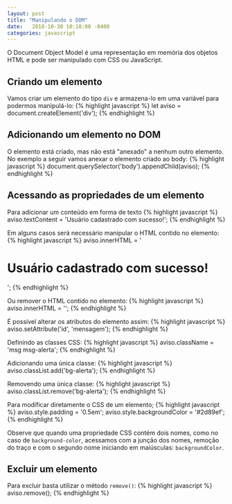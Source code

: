 ```yaml
---
layout: post
title: "Manipulando o DOM"
date:   2018-10-30 10:18:00 -0400
categories: javascript
---
```


O Document Object Model é uma representação em memória dos objetos HTML e pode ser manipulado com CSS ou JavaScript.

## Criando um elemento
Vamos criar um elemento do tipo `div` e armazena-lo em uma variável para podermos manipulá-lo:
{% highlight javascript %}
let aviso = document.createElement('div');
{% endhighlight %}

## Adicionando um elemento no DOM
O elemento está criado, mas não está "anexado" a nenhum outro elemento. No exemplo a seguir vamos anexar o elemento criado ao body:
{% highlight javascript %}
document.querySelector('body').appendChild(aviso);
{% endhighlight %}

## Acessando as propriedades de um elemento
Para adicionar um conteúdo em forma de texto
{% highlight javascript %}
aviso.textContent = 'Usuário cadastrado com sucesso!';
{% endhighlight %}

Em alguns casos será necessário manipular o HTML contido no elemento:
{% highlight javascript %}
aviso.innerHTML = '<h1>Usuário cadastrado com sucesso!</h1>';
{% endhighlight %}

Ou remover o HTML contido no elemento:
{% highlight javascript %}
aviso.innerHTML = '';
{% endhighlight %}

É possível alterar os atributos do elemento assim:
{% highlight javascript %}
aviso.setAttribute('id', 'mensagem');
{% endhighlight %}

Definindo as classes CSS:
{% highlight javascript %}
aviso.className = 'msg msg-alerta';
{% endhighlight %}

Adicionando uma única classe:
{% highlight javascript %}
aviso.classList.add('bg-alerta');
{% endhighlight %}

Removendo uma única classe:
{% highlight javascript %}
aviso.classList.remove('bg-alerta');
{% endhighlight %}

Para modificar diretamente o CSS de um elemento;
{% highlight javascript %}
aviso.style.padding = '0.5em';
aviso.style.backgroundColor = '#2d89ef';
{% endhighlight %}

Observe que quando uma propriedade CSS contém dois nomes, como no caso de `background-color`, acessamos com a junção dos nomes, remoção do traço e com o segundo nome iniciando em maiúsculas: `backgroundColor`.

## Excluir um elemento
Para excluir basta utilizar o método `remove()`:
{% highlight javascript %}
aviso.remove();
{% endhighlight %}

